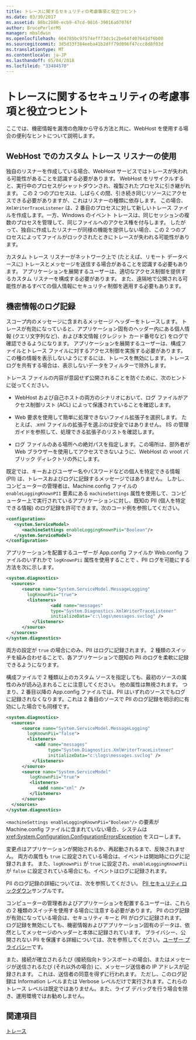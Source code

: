 ```yaml
---
title: トレースに関するセキュリティの考慮事項と役立つヒント
ms.date: 03/30/2017
ms.assetid: 88bc2880-ecb9-47cd-9816-39016a07076f
author: BrucePerlerMS
manager: mbaldwin
ms.openlocfilehash: 664785bc97574eff73dc1c2be64f407641df6b00
ms.sourcegitcommit: 3d5d33f384eeba41b2dff79d096f47ccc8d8f03d
ms.translationtype: MT
ms.contentlocale: ja-JP
ms.lasthandoff: 05/04/2018
ms.locfileid: "33484570"
---
```

# <a name="security-concerns-and-useful-tips-for-tracing"></a>トレースに関するセキュリティの考慮事項と役立つヒント
ここでは、機密情報を漏洩の危険から守る方法と共に、WebHost を使用する場合の便利なヒントについて説明します。  
  
## <a name="using-a-custom-trace-listener-with-webhost"></a>WebHost でのカスタム トレース リスナーの使用  
 独自のリスナーを作成している場合、WebHost サービスではトレースが失われる可能性があることを認識する必要があります。 WebHost をリサイクルすると、実行中のプロセスがシャットダウンされ、複製されたプロセスに引き継がれます。 この 2 つのプロセスは、しばらくの間、引き続き同じリソースにアクセスできる必要がありますが、これはリスナーの種類に依存します。 この場合、`XmlWriterTraceListener` は、2 番目のプロセスに対して新しいトレース ファイルを作成します。一方、Windows のイベント トレースは、同じセッションの複数のプロセスを管理して、同じファイルへのアクセス権を付与します。 したがって、独自に作成したリスナーが同様の機能を提供しない場合、この 2 つのプロセスによってファイルがロックされたときにトレースが失われる可能性があります。  
  
 カスタム トレース リスナーがネットワーク上で (たとえば、リモート データベースに) トレースとメッセージを送信する場合があることを認識する必要もあります。 アプリケーションを展開するユーザーは、適切なアクセス制御を提供するカスタム リスナーを構成する必要があります。 また、遠隔地で公開される可能性があるすべての個人情報にセキュリティ制御を適用する必要もあります。  
  
## <a name="logging-sensitive-information"></a>機密情報のログ記録  
 スコープ内のメッセージに含まれるメッセージ ヘッダーをトレースします。 トレースが有効になっていると、アプリケーション固有のヘッダー内にある個人情報 (クエリ文字列など)、および本文情報 (クレジット カード番号など) をログで確認できるようになります。 アプリケーションを展開するユーザーは、構成ファイルとトレース ファイルに対するアクセス制御を実施する必要があります。 この種の情報を表示しないようにするには、トレースを無効にします。トレース ログを共有する場合は、表示しないデータをフィルターで除外します。  
  
 トレース ファイルの内容が意図せず公開されることを防ぐために、次のヒントに従ってください。  
  
-   WebHost および自己ホストの両方のシナリオにおいて、ログ ファイルがアクセス制御リスト (ACL) によって保護されていることを確認します。  
  
-   Web 要求を使用して簡単に処理できないファイル拡張子を選択します。 たとえば、.xml ファイルの拡張子を選ぶのは安全ではありません。 IIS の管理ガイドを参照して、処理できる拡張子のリストを確認します。  
  
-   ログ ファイルのある場所への絶対パスを指定します。この場所は、部外者が Web ブラウザーを使用してアクセスできないように、WebHost の vroot パブリック ディレクトリの外にします。  
  
 既定では、キーおよびユーザー名やパスワードなどの個人を特定できる情報 (PII) は、トレースおよびログに記録するメッセージではありません。 しかし、コンピューターの管理者は、Machine.config ファイルの `enableLoggingKnownPII` 要素にある `machineSettings` 属性を使用して、コンピューター上で実行されているアプリケーションに対し、既知の PII (個人を特定できる情報) のログ記録を許可できます。次のコード例を参照してください。  
  
```xml  
<configuration>  
   <system.ServiceModel>  
      <machineSettings enableLoggingKnownPii="Boolean"/>  
   </system.ServiceModel>  
</configuration>   
```  
  
 アプリケーションを配置するユーザーが App.config ファイルか Web.config ファイルのいずれかで `logKnownPii` 属性を使用することで 、PII ログを可能にする方法を次に示します。  
  
```xml  
<system.diagnostics>  
  <sources>  
      <source name="System.ServiceModel.MessageLogging"  
        logKnownPii="true">  
        <listeners>  
                 <add name="messages"  
                 type="System.Diagnostics.XmlWriterTraceListener"  
                 initializeData="c:\logs\messages.svclog" />  
          </listeners>  
      </source>  
  </sources>  
</system.diagnostics>  
```  
  
 両方の設定が `true` の場合にのみ、PII はログに記録されます。 2 種類のスイッチを組み合わせることで、各アプリケーションで既知の PII のログを柔軟に記録できるようになります。  
  
 構成ファイルで 2 種類以上のカスタム ソースを指定しても、最初のソースの属性のみが読み込まれることに注意してください。 他の属性は無視されます。 つまり、2 番目以降の App.config ファイルでは、PII はいずれのソースでもログに記録されなくなります。これは 2 番目のソースで PII のログ記録を明示的に有効にした場合でも同様です。  
  
```xml  
<system.diagnostics>  
  <sources>  
      <source name="System.ServiceModel.MessageLogging"  
        logKnownPii="false">  
        <listeners>  
           <add name="messages"  
                type="System.Diagnostics.XmlWriterTraceListener"  
                initializeData="c:\logs\messages.svclog" />  
          </listeners>  
      </source>  
      <source name="System.ServiceModel"   
         logKnownPii="true">  
         <listeners>  
            <add name="xml" />  
         </listeners>  
      </source>  
  </sources>  
</system.diagnostics>  
```  
  
 `<machineSettings enableLoggingKnownPii="Boolean"/>` の要素が Machine.config ファイルに含まれていない場合、システムは <xref:System.Configuration.ConfigurationErrorsException> をスローします。  
  
 変更点はアプリケーションが開始されるか、再起動されるまで、反映されません。 両方の属性も `true` に設定されている場合は、イベントは開始時にログに記録されます。 また、`logKnownPii` が `true` に設定され、`enableLoggingKnownPii` が `false` に設定されている場合にも、イベントはログに記録されます。  
  
 PII のログ記録の詳細については、次を参照してください。 [PII セキュリティ ロックダウン](../../../../../docs/framework/wcf/samples/pii-security-lockdown.md)サンプルです。  
  
 コンピューターの管理者およびアプリケーションを配置するユーザーは、これらの 2 種類のスイッチを使用する場合に注意する必要があります。 PII のログ記録が有効になっている場合は、セキュリティ キーと PII がログに記録されます。 ログ記録を無効にしても、機密情報およびアプリケーション固有のデータは、依然としてメッセージのヘッダーと本体に記録されています。 プライバシー、公開されない PII を保護する詳細については、次を参照してください。[ユーザー プライバシー](http://go.microsoft.com/fwlink/?LinkID=94647)です。  
  
 また、接続が確立されるたび (接続指向トランスポートの場合)、またはメッセージが送信されるたび (それ以外の場合) に、メッセージ送信者の IP アドレスが記録されます。 これは、送信者の同意を得ずに行われます。 ただし、このログ記録は Information レベルまたは Verbose レベルだけで実行されます。これらのトレース レベルは既定ではありません。また、ライブ デバッグを行う場合を除き、運用環境ではお勧めしません。  
  
## <a name="see-also"></a>関連項目  
 [トレース](../../../../../docs/framework/wcf/diagnostics/tracing/index.md)
